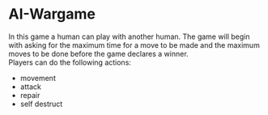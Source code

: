 # AI-Wargame
In this game a human can play with another human. The game will begin with asking for the maximum time for a move to be made and the maximum moves to be done before the game declares a winner. 
 <br/>Players can do the following actions:
 - movement
 - attack
 - repair
 - self destruct
